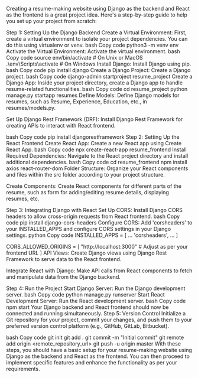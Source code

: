 Creating a resume-making website using Django as the backend and React as the frontend is a great project idea. Here's a step-by-step guide to help you set up your project from scratch:

Step 1: Setting Up the Django Backend
Create a Virtual Environment: First, create a virtual environment to isolate your project dependencies. You can do this using virtualenv or venv.
bash
Copy code
python3 -m venv env
Activate the Virtual Environment: Activate the virtual environment.
bash
Copy code
source env/bin/activate  # On Unix or MacOS
.\env\Scripts\activate   # On Windows
Install Django: Install Django using pip.
bash
Copy code
pip install django
Create a Django Project: Create a Django project.
bash
Copy code
django-admin startproject resume_project
Create a Django App: Inside your project directory, create a Django app to handle resume-related functionalities.
bash
Copy code
cd resume_project
python manage.py startapp resumes
Define Models: Define Django models for resumes, such as Resume, Experience, Education, etc., in resumes/models.py.

Set Up Django Rest Framework (DRF): Install Django Rest Framework for creating APIs to interact with React frontend.

bash
Copy code
pip install djangorestframework
Step 2: Setting Up the React Frontend
Create React App: Create a new React app using Create React App.
bash
Copy code
npx create-react-app resume_frontend
Install Required Dependencies: Navigate to the React project directory and install additional dependencies.
bash
Copy code
cd resume_frontend
npm install axios react-router-dom
Folder Structure: Organize your React components and files within the src folder according to your project structure.

Create Components: Create React components for different parts of the resume, such as form for adding/editing resume details, displaying resumes, etc.

Step 3: Integrating Django with React
Set Up CORS: Install Django CORS headers to allow cross-origin requests from React frontend.
bash
Copy code
pip install django-cors-headers
Configure CORS: Add 'corsheaders' to your INSTALLED_APPS and configure CORS settings in your Django settings.
python
Copy code
INSTALLED_APPS = [
    ...
    'corsheaders',
    ...
]

CORS_ALLOWED_ORIGINS = [
    "http://localhost:3000"  # Adjust as per your frontend URL
]
API Views: Create Django views using Django Rest Framework to serve data to the React frontend.

Integrate React with Django: Make API calls from React components to fetch and manipulate data from the Django backend.

Step 4: Run the Project
Start Django Server: Run the Django development server.
bash
Copy code
python manage.py runserver
Start React Development Server: Run the React development server.
bash
Copy code
npm start
Your Django backend and React frontend should now be connected and running simultaneously.
Step 5: Version Control
Initialize a Git repository for your project, commit your changes, and push them to your preferred version control platform (e.g., GitHub, GitLab, Bitbucket).

bash
Copy code
git init
git add .
git commit -m "Initial commit"
git remote add origin <remote_repository_url>
git push -u origin master
With these steps, you should have a basic setup for your resume-making website using Django as the backend and React as the frontend. You can then proceed to implement specific features and enhance the functionality as per your requirements.